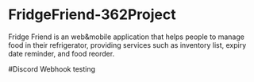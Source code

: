 # FridgeFriend-362Project
Fridge Friend is an web&mobile application that helps people to manage food in their refrigerator, providing services such as inventory list, expiry date reminder, and food reorder. 


#Discord Webhook testing
